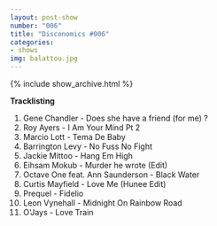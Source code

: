 ```yaml
---
layout: post-show
number: "006"
title: "Disconomics #006"
categories:
- shows
img: balattou.jpg
---
```


{% include show_archive.html %}

**Tracklisting**

1. Gene Chandler - Does she have a friend (for me) ?
1. Roy Ayers - I Am Your Mind Pt 2
1. Marcio Lott  - Tema De Baby
1. Barrington Levy - No Fuss No Fight
1. Jackie Mittoo - Hang Em High
1. Eihsam Mokub - Murder he wrote (Edit)
1. Octave One feat. Ann Saunderson - Black Water
1. Curtis Mayfield - Love Me (Hunee Edit)
1. Prequel - Fidelio
1. Leon Vynehall - Midnight On Rainbow Road
1. O'Jays - Love Train
